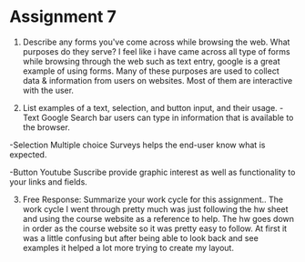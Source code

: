# Assignment 7
1. Describe any forms you've come across while browsing the web. What purposes do they serve? I feel like i have came across all type of forms while browsing through the web such as text entry, google is a great example of using forms. Many of these purposes are used to collect data & information from users on websites. Most of them are interactive with the user.

2. List examples of a text, selection, and button input, and their usage.
-Text
Google Search bar
users can type in information that is available to the browser.

-Selection
Multiple choice Surveys
helps the end-user know what is expected.

-Button
Youtube Suscribe
provide graphic interest as well as functionality to your links and fields.


3. Free Response: Summarize your work cycle for this assignment..
The work cycle I went through pretty much was just following the hw sheet and using the course website as a reference to help. The hw goes down in order as the course website so it was pretty easy to follow. At first it was a little confusing but after being able to look back and see examples it helped a lot more trying to create my layout. 
